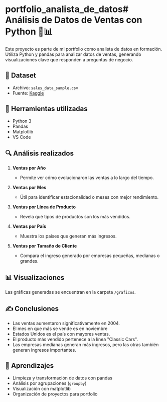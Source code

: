 # portfolio_analista_de_datos# Análisis de Datos de Ventas con Python 🛒📊

Este proyecto es parte de mi portfolio como analista de datos en formación. Utiliza Python y pandas para analizar datos de ventas, generando visualizaciones clave que responden a preguntas de negocio.

## 📁 Dataset
- Archivo: `sales_data_sample.csv`
- Fuente: [Kaggle](https://www.kaggle.com/datasets/kyanyoga/sample-sales-data)

## 🧰 Herramientas utilizadas
- Python 3
- Pandas
- Matplotlib
- VS Code

## 🔍 Análisis realizados

1. **Ventas por Año**
   - Permite ver cómo evolucionaron las ventas a lo largo del tiempo.

2. **Ventas por Mes**
   - Útil para identificar estacionalidad o meses con mejor rendimiento.

3. **Ventas por Línea de Producto**
   - Revela qué tipos de productos son los más vendidos.

4. **Ventas por País**
   - Muestra los países que generan más ingresos.

5. **Ventas por Tamaño de Cliente**
   - Compara el ingreso generado por empresas pequeñas, medianas o grandes.

## 📊 Visualizaciones

Las gráficas generadas se encuentran en la carpeta `/graficos`.

## ✍️ Conclusiones

- Las ventas aumentaron significativamente en 2004.
- El mes en que más se vende es en noviembre
- Estados Unidos es el país con mayores ventas.
- El producto más vendido pertenece a la línea "Classic Cars".
- Las empresas medianas generan más ingresos, pero las otras también generan ingresos importantes.

## 🧠 Aprendizajes

- Limpieza y transformación de datos con pandas
- Análisis por agrupaciones (`groupby`)
- Visualización con matplotlib
- Organización de proyectos para portfolio
